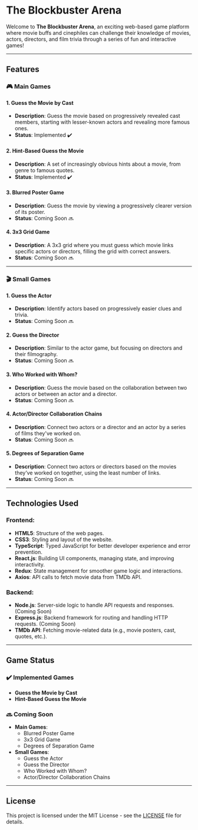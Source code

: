 # **The Blockbuster Arena**

Welcome to **The Blockbuster Arena**, an exciting web-based game platform where movie buffs and cinephiles can challenge their knowledge of movies, actors, directors, and film trivia through a series of fun and interactive games!

---

## **Features**

### **🎮 Main Games**

#### **1. Guess the Movie by Cast**
- **Description**: Guess the movie based on progressively revealed cast members, starting with lesser-known actors and revealing more famous ones.
- **Status**: Implemented ✔️

#### **2. Hint-Based Guess the Movie**
- **Description**: A set of increasingly obvious hints about a movie, from genre to famous quotes.
- **Status**: Implemented ✔️

#### **3. Blurred Poster Game**
- **Description**: Guess the movie by viewing a progressively clearer version of its poster.
- **Status**: Coming Soon 🔜

#### **4. 3x3 Grid Game**
- **Description**: A 3x3 grid where you must guess which movie links specific actors or directors, filling the grid with correct answers.
- **Status**: Coming Soon 🔜

---

### **🎬 Small Games**

#### **1. Guess the Actor**
- **Description**: Identify actors based on progressively easier clues and trivia.
- **Status**: Coming Soon 🔜

#### **2. Guess the Director**
- **Description**: Similar to the actor game, but focusing on directors and their filmography.
- **Status**: Coming Soon 🔜

#### **3. Who Worked with Whom?**
- **Description**: Guess the movie based on the collaboration between two actors or between an actor and a director.
- **Status**: Coming Soon 🔜

#### **4. Actor/Director Collaboration Chains**
- **Description**: Connect two actors or a director and an actor by a series of films they've worked on.
- **Status**: Coming Soon 🔜

#### **5. Degrees of Separation Game**
- **Description**: Connect two actors or directors based on the movies they’ve worked on together, using the least number of links.
- **Status**: Coming Soon 🔜

---

## **Technologies Used**

### **Frontend**: 
- **HTML5**: Structure of the web pages.
- **CSS3**: Styling and layout of the website.
- **TypeScript**: Typed JavaScript for better developer experience and error prevention.
- **React.js**: Building UI components, managing state, and improving interactivity.
- **Redux**: State management for smoother game logic and interactions.
- **Axios**: API calls to fetch movie data from TMDb API.

### **Backend**:
- **Node.js**: Server-side logic to handle API requests and responses. (Coming Soon)
- **Express.js**: Backend framework for routing and handling HTTP requests. (Coming Soon)
- **TMDb API**: Fetching movie-related data (e.g., movie posters, cast, quotes, etc.).

---

## **Game Status**

### **✔️ Implemented Games**
- **Guess the Movie by Cast**
- **Hint-Based Guess the Movie**

### **🔜 Coming Soon**
- **Main Games**:
  - Blurred Poster Game
  - 3x3 Grid Game
  - Degrees of Separation Game
- **Small Games**:
  - Guess the Actor
  - Guess the Director
  - Who Worked with Whom?
  - Actor/Director Collaboration Chains

---

## **License**

This project is licensed under the MIT License - see the [LICENSE](LICENSE) file for details.